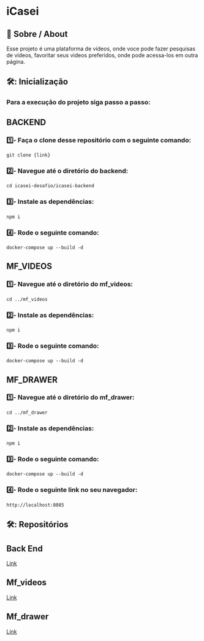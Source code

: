 # iCasei

## 📕 Sobre / About

Esse projeto é uma plataforma de vídeos, onde voce pode fazer pesquisas de vídeos, favoritar seus videos preferidos, onde pode acessa-los em outra página.

## 🛠️: Inicialização

### Para a execução do projeto siga passo a passo:

## BACKEND
### 1️⃣- Faça o clone desse repositório com o seguinte comando:

```
git clone {link} 
``` 

### 2️⃣- Navegue até o diretório do backend:

```
cd icasei-desafio/icasei-backend
``` 

### 3️⃣- Instale as dependências:

```
npm i
```

### 4️⃣- Rode o seguinte comando:

```
docker-compose up --build -d
```


## MF_VIDEOS
### 1️⃣- Navegue até o diretório do mf_videos:

```
cd ../mf_videos
``` 

### 2️⃣- Instale as dependências:

```
npm i
```

### 3️⃣- Rode o seguinte comando:

```
docker-compose up --build -d
```


## MF_DRAWER
### 1️⃣- Navegue até o diretório do mf_drawer:

```
cd ../mf_drawer
``` 

### 2️⃣- Instale as dependências:

```
npm i
```

### 3️⃣- Rode o seguinte comando:

```
docker-compose up --build -d
```

### 4️⃣- Rode o seguinte link no seu navegador:

```
http://localhost:8085
```


## 🛠️: Repositórios

## Back End
[Link](https://github.com/MatheusMoura-M/icasei-backend)

## Mf_videos
[Link](https://github.com/MatheusMoura-M/icasei-mf-videos)

## Mf_drawer
[Link](https://github.com/MatheusMoura-M/icasei-mf-drawer)
